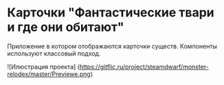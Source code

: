 # Карточки "Фантастические твари и где они обитают"

Приложение в котором отображаются карточки существ. Компоненты используют классовый подход.

![Илюстрация проекта] (https://gitflic.ru/project/steamdwarf/monster-relodex/master/Previewe.png)
